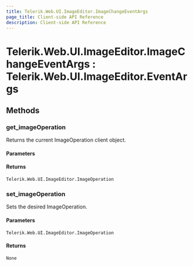 ```yaml
---
title: Telerik.Web.UI.ImageEditor.ImageChangeEventArgs
page_title: Client-side API Reference
description: Client-side API Reference
---
```


# Telerik.Web.UI.ImageEditor.ImageChangeEventArgs : Telerik.Web.UI.ImageEditor.EventArgs 

## Methods

###  get_imageOperation

Returns the current ImageOperation client object.

#### Parameters

#### Returns

`Telerik.Web.UI.ImageEditor.ImageOperation`

###  set_imageOperation

Sets the desired ImageOperation.

#### Parameters

`Telerik.Web.UI.ImageEditor.ImageOperation`

#### Returns

`None`


